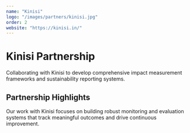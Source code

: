 ```yaml
---
name: "Kinisi"
logo: "/images/partners/kinisi.jpg"
order: 2
website: "https://kinisi.in/"
---
```


# Kinisi Partnership

Collaborating with Kinisi to develop comprehensive impact measurement frameworks and sustainability reporting systems.

## Partnership Highlights

Our work with Kinisi focuses on building robust monitoring and evaluation systems that track meaningful outcomes and drive continuous improvement.